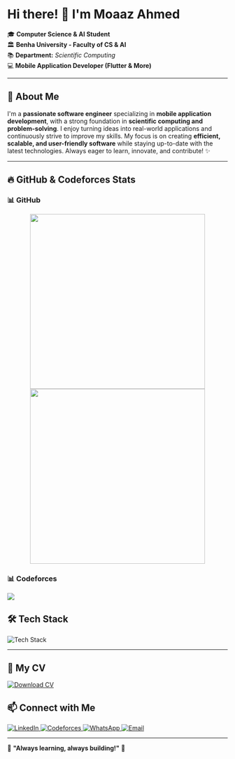 # Hi there! 👋 I'm Moaaz Ahmed 

🎓 **Computer Science & AI Student**  
🏛 **Benha University - Faculty of CS & AI**  
📚 **Department:** *Scientific Computing*  
💻 **Mobile Application Developer (Flutter & More)**  

---

## 🚀 About Me
I'm a **passionate software engineer** specializing in **mobile application development**, with a strong foundation in **scientific computing and problem-solving**. I enjoy turning ideas into real-world applications and continuously strive to improve my skills. My focus is on creating **efficient, scalable, and user-friendly software** while staying up-to-date with the latest technologies. Always eager to learn, innovate, and contribute! ✨

---

## 🔥 GitHub & Codeforces Stats


### 📊 GitHub 
<p align="center">
  <img src="https://github-readme-stats.vercel.app/api?username=moaaz313&show_icons=true&" width="400px"/>
  <img src="https://github-readme-streak-stats.herokuapp.com/?user=moaaz313 &" width="400px"/>
</p>

### 📊 Codeforces 
<p align="left">
  <img src="https://codeforces-readme-stats.vercel.app/api/card?username=moazahmed313"/>
</p>


## 🛠️ Tech Stack

<p align="left">
  <img src="https://skillicons.dev/icons?i=flutter,dart,androidstudio,firebase,cpp,python,mysql,git,github" alt="Tech Stack" />
</p>


---
## 📄 My CV
<p align="left">
  <a href="https://drive.google.com/file/d/1hxU_v2ICFY1WohERjsUFw2v8xV12L5oe/view?usp=drive_link">
    <img src="https://img.shields.io/badge/Download_CV-4285F4?logo=google-drive&logoColor=white&style=for-the-badge" alt="Download CV" />
  </a>
</p>


## 📫 Connect with Me
<p align="left">
  <a href="https://www.linkedin.com/in/moaaz-ahmed-a0a060265/">
    <img src="https://img.shields.io/badge/LinkedIn-0077B5?logo=linkedin&logoColor=white&style=for-the-badge" alt="LinkedIn" />
  </a>
  <a href="https://codeforces.com/profile/moazahmed313">
    <img src="https://img.shields.io/badge/Codeforces-1F8ACB?logo=codeforces&logoColor=white&style=for-the-badge" alt="Codeforces" />
  </a>
  <a href="https://wa.me/201141494859">
    <img src="https://img.shields.io/badge/WhatsApp-25D366?logo=whatsapp&logoColor=white&style=for-the-badge" alt="WhatsApp" />
  </a>
  <a href="mailto:moazahmed393@gmail.com">
    <img src="https://img.shields.io/badge/Email-D14836?logo=gmail&logoColor=white&style=for-the-badge" alt="Email" />
  </a>
</p>

---

🌟 **"Always learning, always building!"** 🚀
